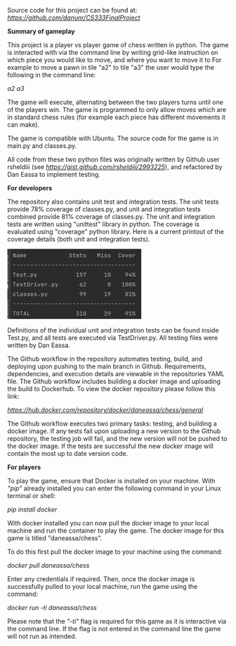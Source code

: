 Source code for this project can be found at: 
_https://github.com/danunr/CS333FinalProject_ 

__Summary of gameplay__

This project is a player vs player game of chess written in python. The game is interacted with via the command line by writing grid-like instruction on which piece you would like to move, and where you want to move it to For example to move a pawn in tile "a2" to tile "a3" the user would type the following in the command line:

_a2 a3_

The game will execute, alternating between the two players turns until one of the players win. The game is programmed to only allow moves which are in standard chess rules (for example each piece has different movements it can make).

The game is compatible with Ubuntu. The source code for the game is in main.py and classes.py.

All code from these two python files was originally written by Github user rsheldiii (see _https://gist.github.com/rsheldiii/2993225_), and refactored by Dan Eassa to implement testing.

__For developers__

The repository also contains unit test and integration tests. The unit tests provide 78% coverage of classes.py, and unit and integration tests combined provide 81% coverage of classes.py. The unit and integration tests are written using "unittest" library in python. The coverage is evaluated using "coverage" python library. Here is a current printout of the coverage details (both unit and integration tests).

![img.png](img.png)

Definitions of the individual unit and integration tests can be found inside Test.py, and all tests are executed via TestDriver.py. All testing files were written by Dan Eassa.

The Github workflow in the repository automates testing, build, and deploying upon pushing to the main branch in Github. Requirements, dependencies, and execution details are viewable in the repositories YAML file. The Github workflow includes building a docker image and uploading the build to Dockerhub. To view the docker repository please follow this link:

_https://hub.docker.com/repository/docker/daneassa/chess/general_

The Github workflow executes two primary tasks: testing, and building a docker image. If any tests fail upon uploading a new version to the Github repository, the testing job will fail, and the new version will not be pushed to the docker image. If the tests are successful the new docker image will contain the most up to date version code.

__For players__

To play the game, ensure that Docker is installed on your machine. With _"pip"_ already installed you can enter the following command in your Linux terminal or shell:

_pip install docker_

With docker installed you can now pull the docker image to your local machine and run the container to play the game. The docker image for this game is titled "daneassa/chess".

To do this first pull the docker image to your machine using the command:

_docker pull daneassa/chess_

Enter any credentials if required. Then, once the docker image is successfully pulled to your local machine, run the game using the command:

_docker run -ti daneassa/chess_

Please note that the _"-ti"_ flag is required for this game as it is interactive via the command line. If the flag is not entered in the command line the game will not run as intended.